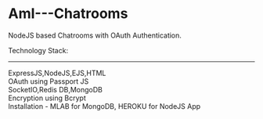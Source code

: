 # AmI---Chatrooms
NodeJS based Chatrooms with OAuth Authentication.

Technology Stack:
_________________________________________________________________________________________________________________________________________
ExpressJS,NodeJS,EJS,HTML <br>
OAuth using Passport JS<br>
SocketIO,Redis DB,MongoDB<br>
Encryption using Bcrypt<br>
Installation - MLAB for MongoDB, HEROKU for NodeJS App<br>
